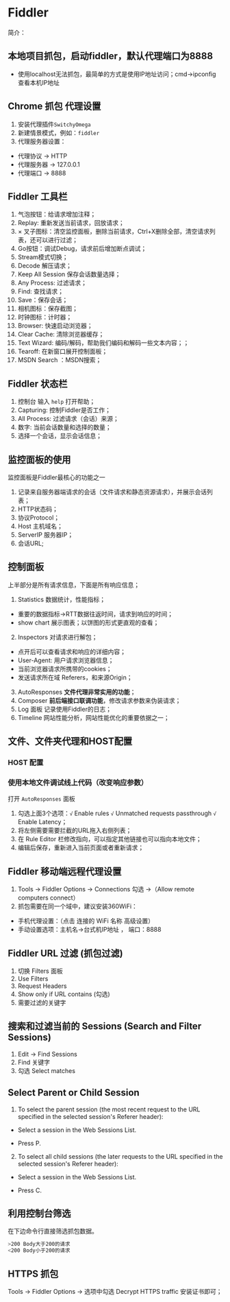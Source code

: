 # Fiddler
简介：
## 本地项目抓包，启动fiddler，默认代理端口为8888
* 使用localhost无法抓包，最简单的方式是使用IP地址访问；cmd->ipconfig 查看本机IP地址
## Chrome 抓包 代理设置
1. 安装代理插件`SwitchyOmega`
2. 新建情景模式，例如：`fiddler`
3. 代理服务器设置：
  * 代理协议 -> HTTP
  * 代理服务器 -> 127.0.0.1
  * 代理端口 -> 8888
## Fiddler 工具栏
1. 气泡按钮：给请求增加注释；
2. Replay: 重新发送当前请求，回放请求；
3. × 叉子图标：清空监控面板，删除当前请求，Ctrl+X删除全部，清空请求列表，还可以进行过滤；
4. Go按钮：调试Debug，请求前后增加断点调试；
5. Stream模式切换；
6. Decode 解压请求；
7. Keep All Session 保存会话数量选择；
8. Any Process: 过滤请求；
9. Find: 查找请求；
10. Save：保存会话；
11. 相机图标：保存截图；
12. 时钟图标：计时器；
13. Browser: 快速启动浏览器；
14. Clear Cache: 清除浏览器缓存；
15. Text Wizard: 编码/解码，帮助我们编码和解码一些文本内容；；
16. Tearoff: 在新窗口展开控制面板；
17. MSDN Search ：MSDN搜索；
## Fiddler 状态栏
1. 控制台 输入 `help` 打开帮助；
2. Capturing: 控制Fiddler是否工作；
3. All Process: 过滤请求（会话）来源；
4. 数字: 当前会话数量和选择的数量；
5. 选择一个会话，显示会话信息；
## 监控面板的使用
监控面板是Fiddler最核心的功能之一  
1. 记录来自服务器端请求的会话（文件请求和静态资源请求），并展示会话列表；
2. HTTP状态码；
3. 协议Protocol；
4. Host 主机域名；
5. ServerIP 服务器IP；
6. 会话URL;
## 控制面板
上半部分是所有请求信息，下面是所有响应信息；
1. Statistics 数据统计，性能指标；
  * 重要的数据指标->RTT数据往返时间，请求到响应的时间；
  * show chart 展示图表；以饼图的形式更直观的查看；
2. Inspectors 对请求进行解包；
  * 点开后可以查看请求和响应的详细内容；
  * User-Agent: 用户请求浏览器信息；
  * 当前浏览器请求所携带的cookies；
  * 发送请求所在域 Referers，和来源Origin；
3. AutoResponses **文件代理非常实用的功能**；
4. Composer **前后端接口联调功能**，修改请求参数来伪装请求；
5. Log 面板 记录使用Fiddler的日志；
6. Timeline 网站性能分析，网站性能优化的重要依据之一；
## 文件、文件夹代理和HOST配置
### HOST 配置
### 使用本地文件调试线上代码（改变响应参数）
打开 `AutoResponses` 面板
1. 勾选上面3个选项：`√` Enable rules `√` Unmatched requests passthrough `√` Enable Latency；
2. 将左侧需要需要拦截的URL拖入右侧列表；
3. 在 Rule Editor 栏修改指向，可以指定其他链接也可以指向本地文件；
4. 编辑后保存，重新进入当前页面或者重新请求；
## Fiddler 移动端远程代理设置
1. Tools -> Fiddler Options -> Connections 勾选 ->（Allow remote computers connect）
2. 抓包需要在同一个域中，建议安装360WiFi：
  * 手机代理设置：（点击 连接的 WiFi 名称 高级设置）
  * 手动设置选项：主机名->台式机IP地址 ， 端口：8888

## Fiddler URL 过滤 (抓包过滤)
1. 切换 Filters 面板
2. Use Filters
3. Request Headers
4. Show only if URL contains (勾选)
5. 需要过滤的关键字

## 搜索和过滤当前的 Sessions (Search and Filter Sessions)
1. Edit -> Find Sessions
2. Find 关键字
3. 勾选 Select matches

## Select Parent or Child Session

1. To select the parent session (the most recent request to the URL specified in the selected session's Referer header):

* Select a session in the Web Sessions List.

* Press P.

2. To select all child sessions (the later requests to the URL specified in the selected session's Referer header):

* Select a session in the Web Sessions List.

* Press C.


## 利用控制台筛选
在下边命令行直接筛选抓包数据。
```bash
>200 Body大于200的请求
<200 Body小于200的请求
```
## HTTPS 抓包
Tools -> Fiddler Options -> 选项中勾选 Decrypt HTTPS traffic 安装证书即可；
